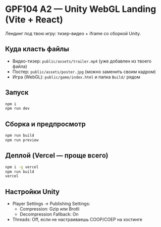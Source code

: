 # GPF104 A2 — Unity WebGL Landing (Vite + React)
Лендинг под твою игру: тизер-видео + iframe со сборкой Unity.

## Куда класть файлы
- Видео-тизер: `public/assets/trailer.mp4` (уже добавлен из твоего файла)
- Постер: `public/assets/poster.jpg` (можно заменить своим кадром)
- Игра (WebGL): `public/game/index.html` и папка `Build/` рядом

## Запуск
```bash
npm i
npm run dev
```

## Сборка и предпросмотр
```bash
npm run build
npm run preview
```

## Деплой (Vercel — проще всего)
```bash
npm i -g vercel
npm run build
vercel
```

## Настройки Unity
- Player Settings → Publishing Settings:
  - Compression: Gzip или Brotli
  - Decompression Fallback: On
- Threads: Off, если не настраиваешь COOP/COEP на хостинге
